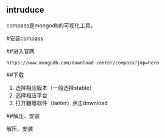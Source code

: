 ## intruduce 

compass是mongodb的可视化工具。  

#安装compass

##进入官网

`https://www.mongodb.com/download-center/compass?jmp=hero`

##下载

1. 选择相应版本（一般选择stable）  
2. 选择相应平台  
3. 打开翻墙软件（lanter）点击download

##解压、安装

解压、安装